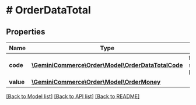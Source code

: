 # # OrderDataTotal


## Properties


Name | Type | Description | Notes
------------ | ------------- | ------------- | -------------
**code**| [**\GeminiCommerce\Order\Model\OrderDataTotalCode**](OrderDataTotalCode.md) |  for more information please, see Model/OrderDataTotalCode.php  | [optional]
**value**| [**\GeminiCommerce\Order\Model\OrderMoney**](OrderMoney.md) |   | [optional]


[[Back to Model list]](../../README.md#models) [[Back to API list]](../../README.md#endpoints) [[Back to README]](../../README.md)
